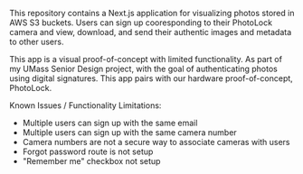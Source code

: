 This repository contains a Next.js application for visualizing photos stored in AWS S3 buckets. Users can sign up cooresponding to their PhotoLock camera and view, download, and send their authentic images and metadata to other users. 

This app is a visual proof-of-concept with limited functionality. As part of my UMass Senior Design project, with the goal of authenticating photos using digital signatures. This app pairs with our hardware proof-of-concept, PhotoLock. 

Known Issues / Functionality Limitations:
- Multiple users can sign up with the same email
- Multiple users can sign up with the same camera number
- Camera numbers are not a secure way to associate cameras with users
- Forgot password route is not setup
- "Remember me" checkbox not setup